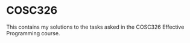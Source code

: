 # COSC326
This contains my solutions to the tasks asked in the COSC326 Effective Programming course.

